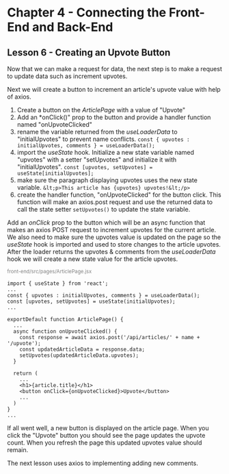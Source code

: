 # Chapter 4 - Connecting the Front-End and Back-End
## Lesson 6 - Creating an Upvote Button

Now that we can make a request for data, the next step is to make a request to update data such as increment upvotes.

Next we will create a button to increment an article's upvote value with help of axios.
1. Create a button on the *ArticlePage* with a value of "Upvote"
2. Add an *onClick()" prop to the button and provide a handler function named "onUpvoteClicked"
3. rename the variable returned from the *useLoaderData* to "initialUpvotes" to prevent name conflicts. `const { upvotes : initialUpvotes, comments } = useLoaderData();`
4. import the *useState* hook. Initialize a new state variable named "upvotes" with a setter "setUpvotes" and initialize it with "initialUpvotes". `const [upvotes, setUpvotes] = useState[initialUpvotes];`
5. make sure the paragraph displaying upvotes uses the new state variable. `&lt;p>This article has {upvotes} upvotes!&lt;/p>`
6.  create the handler function, "onUpvoteClicked" for the button click. This function will make an axios.post request and use the returned data to call the state setter `setUpvotes()` to update the state variable.

Add an *onClick* prop to the button which will be an async function that makes an axios POST request to increment upvotes for the current article. We also need to make sure the upvotes value is updated on the page so the *useState* hook is imported and used to store changes to the article upvotes. After the loader returns the upvotes & comments from the *useLoaderData* hook we will create a new state value for the article upvotes.

<span style="color:gray;font-size:smaller;">front-end/src/pages/ArticlePage.jsx</span><br>
<pre><code>import { useState } from 'react';
...
const { upvotes : initialUpvotes, comments } = useLoaderData();
const [upvotes, setUpvotes] = useState(initialUpvotes);
...

exportDefault function ArticlePage() {
  ...
  async function onUpvoteClicked() {
    const response = await axios.post('/api/articles/' + name + '/upvote');
    const updatedArticleData = response.data;
    setUpvotes(updatedArticleData.upvotes);
  }

  return (
    ...
    &lt;h1>{article.title}&lt;/h1>
    &lt;button onClick={onUpvoteClicked}>Upvote&lt;/button>
    ...
  )
}
...
</code></pre>

If all went well, a new button is displayed on the article page. When you click the "Upvote" button you should see the page updates the upvote count. When you refresh the page this updated upvotes value should remain.

The next lesson uses axios to implementing adding new comments.
